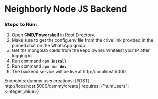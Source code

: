 # Neighborly Node JS Backend

### Steps to Run:
1. Open **CMD/Powershell** in Root Directory.
2. Make sure to get the config.env file from the drive link provided in the pinned chat on the WhatsApp group
3. Get the mongoDb creds from the Repo owner. Whitelist your IP after logging in
4. Run command **```npm install```**
5. Run command **```npm run dev```**
6. The backend service will be live at http://localhost:5000
   
Endpoints:
    dummy user creations: [POST] http://localhost:5000/dummy/create | requires: {"numUsers": <integer_value>}
